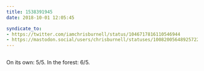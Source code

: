 ```yaml
---
title: 1538391945
date: 2018-10-01 12:05:45

syndicate_to:
- https://twitter.com/iamchrisburnell/status/1046717816110546944
- https://mastodon.social/users/chrisburnell/statuses/100820056489257220
---
```


<figure class="media">
    <a href="https://chrisburnell.com/static/IMG_20180929_121758.jpg"><img src="https://chrisburnell.com/static/IMG_20180929_121758.jpg" alt=""></a>
</figure>

On its own: 5/5. In the forest: 6/5.
